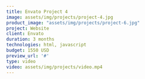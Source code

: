```yaml
---
title: Envato Project 4
image: assets/img/projects/project-4.jpg
product_image: "assets/img/projects/project-6.jpg"
project: Website
client: Envato
duration: 3 months
technologies: html, javascript
budget: 1550 USD
preview_url: '#'
type: video
video: assets/img/projects/video.mp4
---
```


